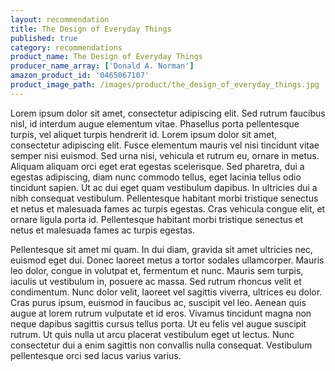 ```yaml
---
layout: recommendation
title: The Design of Everyday Things
published: true
category: recommendations
product_name: The Design of Everyday Things
producer_name_array: ['Donald A. Norman']
amazon_product_id: '0465067107'
product_image_path: /images/product/the_design_of_everyday_things.jpg
---
```


Lorem ipsum dolor sit amet, consectetur adipiscing elit. Sed rutrum faucibus nisl, id interdum augue elementum vitae. Phasellus porta pellentesque turpis, vel aliquet turpis hendrerit id. Lorem ipsum dolor sit amet, consectetur adipiscing elit. Fusce elementum mauris vel nisi tincidunt vitae semper nisi euismod. Sed urna nisi, vehicula et rutrum eu, ornare in metus. Aliquam aliquam orci eget erat egestas scelerisque. Sed pharetra, dui a egestas adipiscing, diam nunc commodo tellus, eget lacinia tellus odio tincidunt sapien. Ut ac dui eget quam vestibulum dapibus. In ultricies dui a nibh consequat vestibulum. Pellentesque habitant morbi tristique senectus et netus et malesuada fames ac turpis egestas. Cras vehicula congue elit, et ornare ligula porta id. Pellentesque habitant morbi tristique senectus et netus et malesuada fames ac turpis egestas.

Pellentesque sit amet mi quam. In dui diam, gravida sit amet ultricies nec, euismod eget dui. Donec laoreet metus a tortor sodales ullamcorper. Mauris leo dolor, congue in volutpat et, fermentum et nunc. Mauris sem turpis, iaculis ut vestibulum in, posuere ac massa. Sed rutrum rhoncus velit et condimentum. Nunc dolor velit, laoreet vel sagittis viverra, ultrices eu dolor. Cras purus ipsum, euismod in faucibus ac, suscipit vel leo. Aenean quis augue at lorem rutrum vulputate et id eros. Vivamus tincidunt magna non neque dapibus sagittis cursus tellus porta. Ut eu felis vel augue suscipit rutrum. Ut quis nulla ut arcu placerat vestibulum eget ut lectus. Nunc consectetur dui a enim sagittis non convallis nulla consequat. Vestibulum pellentesque orci sed lacus varius varius.